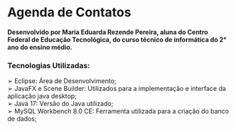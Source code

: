 # Agenda de Contatos
**Desenvolvido por Maria Eduarda Rezende Pereira, aluna do Centro Federal de Educação Tecnológica, do curso técnico de informática do 2° ano do ensino médio.**

### Tecnologias Utilizadas:

➢ Eclipse: Área de Desenvolvimento;<br>
➢ JavaFX e Scene Builder: Utilizados para a implementação e interface da aplicação java desktop;<br>
➢ Java 17: Versão do Java utilizado;<br>
➢ MySQL Workbench 8.0 CE: Ferramenta utilizada para a criação do banco de dados;<br>
